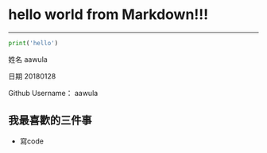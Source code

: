 # hello world from Markdown!!!


----


~~~python
print('hello')
~~~

姓名
aawula

日期
20180128

Github Username：
aawula



我最喜歡的三件事
----------------------------
- 寫code